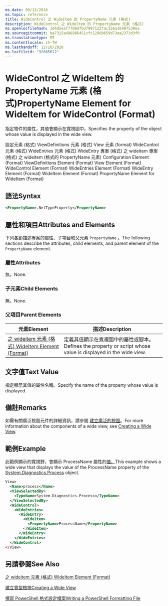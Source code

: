 ```yaml
---
ms.date: 09/13/2016
ms.topic: reference
title: WideControl 之 WideItem 的 PropertyName 元素 (格式)
description: WideControl 之 WideItem 的 PropertyName 元素 (格式)
ms.openlocfilehash: 1d4d5eaf7708dfbd7997122fac156a36487538ea
ms.sourcegitcommit: ba7315a496986451cfc1296b659d73ea2373d3f0
ms.translationtype: MT
ms.contentlocale: zh-TW
ms.lasthandoff: 12/10/2020
ms.locfileid: "92665612"
---
```

# <a name="propertyname-element-for-wideitem-for-widecontrol-format"></a><span data-ttu-id="ed015-103">WideControl 之 WideItem 的 PropertyName 元素 (格式)</span><span class="sxs-lookup"><span data-stu-id="ed015-103">PropertyName Element for WideItem for WideControl (Format)</span></span>

<span data-ttu-id="ed015-104">指定物件的屬性，其值會顯示在寬視圖中。</span><span class="sxs-lookup"><span data-stu-id="ed015-104">Specifies the property of the object whose value is displayed in the wide view.</span></span>

<span data-ttu-id="ed015-105">設定元素 (格式) ViewDefinitions 元素 (格式) View 元素 (format) WideControl 元素 (格式) WideEntries 元素 (格式) WideEntry 專案 (格式) 之 wideitem 專案 (格式) 之 wideitem (格式的 PropertyName 元素) </span><span class="sxs-lookup"><span data-stu-id="ed015-105">Configuration Element (Format) ViewDefinitions Element (Format) View Element (Format) WideControl Element (Format) WideEntries Element (Format) WideEntry Element (Format) WideItem Element (Format) PropertyName Element for WideItem (Format)</span></span>

## <a name="syntax"></a><span data-ttu-id="ed015-106">語法</span><span class="sxs-lookup"><span data-stu-id="ed015-106">Syntax</span></span>

```xml
<PropertyName>.NetTypeProperty</PropertyName>
```

## <a name="attributes-and-elements"></a><span data-ttu-id="ed015-107">屬性和項目</span><span class="sxs-lookup"><span data-stu-id="ed015-107">Attributes and Elements</span></span>

<span data-ttu-id="ed015-108">下列各節描述專案的屬性、子項目和父元素 `PropertyName` 。</span><span class="sxs-lookup"><span data-stu-id="ed015-108">The following sections describe the attributes, child elements, and parent element of the `PropertyName` element.</span></span>

### <a name="attributes"></a><span data-ttu-id="ed015-109">屬性</span><span class="sxs-lookup"><span data-stu-id="ed015-109">Attributes</span></span>

<span data-ttu-id="ed015-110">無。</span><span class="sxs-lookup"><span data-stu-id="ed015-110">None.</span></span>

### <a name="child-elements"></a><span data-ttu-id="ed015-111">子元素</span><span class="sxs-lookup"><span data-stu-id="ed015-111">Child Elements</span></span>

<span data-ttu-id="ed015-112">無。</span><span class="sxs-lookup"><span data-stu-id="ed015-112">None.</span></span>

### <a name="parent-elements"></a><span data-ttu-id="ed015-113">父項目</span><span class="sxs-lookup"><span data-stu-id="ed015-113">Parent Elements</span></span>

|<span data-ttu-id="ed015-114">元素</span><span class="sxs-lookup"><span data-stu-id="ed015-114">Element</span></span>|<span data-ttu-id="ed015-115">描述</span><span class="sxs-lookup"><span data-stu-id="ed015-115">Description</span></span>|
|-------------|-----------------|
|[<span data-ttu-id="ed015-116">之 wideitem 元素 (格式) </span><span class="sxs-lookup"><span data-stu-id="ed015-116">WideItem Element (Format)</span></span>](./wideitem-element-for-widecontrol-format.md)|<span data-ttu-id="ed015-117">定義其值顯示在寬視圖中的屬性或腳本。</span><span class="sxs-lookup"><span data-stu-id="ed015-117">Defines the property or script whose value is displayed in the wide view.</span></span>|

## <a name="text-value"></a><span data-ttu-id="ed015-118">文字值</span><span class="sxs-lookup"><span data-stu-id="ed015-118">Text Value</span></span>

<span data-ttu-id="ed015-119">指定顯示其值的屬性名稱。</span><span class="sxs-lookup"><span data-stu-id="ed015-119">Specify the name of the property whose value is displayed.</span></span>

## <a name="remarks"></a><span data-ttu-id="ed015-120">備註</span><span class="sxs-lookup"><span data-stu-id="ed015-120">Remarks</span></span>

<span data-ttu-id="ed015-121">如需有關廣泛視圖元件的詳細資訊，請參閱 [建立廣泛的視圖](./creating-a-wide-view.md)。</span><span class="sxs-lookup"><span data-stu-id="ed015-121">For more information about the components of a wide view, see [Creating a Wide View](./creating-a-wide-view.md).</span></span>

## <a name="example"></a><span data-ttu-id="ed015-122">範例</span><span class="sxs-lookup"><span data-stu-id="ed015-122">Example</span></span>

<span data-ttu-id="ed015-123">此範例顯示的寬視野，會顯示 ProcessName 屬性的[值。](/dotnet/api/System.Diagnostics.Process)</span><span class="sxs-lookup"><span data-stu-id="ed015-123">This example shows a wide view that displays the value of the ProcessName property of the [System.Diagnostics.Process](/dotnet/api/System.Diagnostics.Process) object.</span></span>

```xml
View>
  <Name>process</Name>
  <ViewSelectedBy>
    <TypeName>System.Diagnostics.Process</TypeName>
  </ViewSelectedBy>
  <WideControl>
    <WideEntries>
      <WideEntry>
        <WideItem>
          <PropertyName>ProcessName</PropertyName>
        </WideItem>
      </WideEntry>
    </WideEntries>
  </WideControl>
</View>

```

## <a name="see-also"></a><span data-ttu-id="ed015-124">另請參閱</span><span class="sxs-lookup"><span data-stu-id="ed015-124">See Also</span></span>

[<span data-ttu-id="ed015-125">之 wideitem 元素 (格式) </span><span class="sxs-lookup"><span data-stu-id="ed015-125">WideItem Element (Format)</span></span>](./wideitem-element-for-widecontrol-format.md)

[<span data-ttu-id="ed015-126">建立寬型檢視</span><span class="sxs-lookup"><span data-stu-id="ed015-126">Creating a Wide View</span></span>](./creating-a-wide-view.md)

[<span data-ttu-id="ed015-127">撰寫 PowerShell 格式設定檔案</span><span class="sxs-lookup"><span data-stu-id="ed015-127">Writing a PowerShell Formatting File</span></span>](./writing-a-powershell-formatting-file.md)
